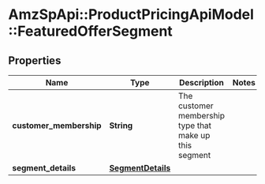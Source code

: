 # AmzSpApi::ProductPricingApiModel::FeaturedOfferSegment

## Properties
Name | Type | Description | Notes
------------ | ------------- | ------------- | -------------
**customer_membership** | **String** | The customer membership type that make up this segment | 
**segment_details** | [**SegmentDetails**](SegmentDetails.md) |  | 

